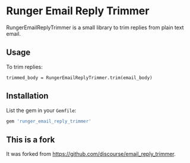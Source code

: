 # Runger Email Reply Trimmer

RungerEmailReplyTrimmer is a small library to trim replies from plain text email.

## Usage

To trim replies:

`trimmed_body = RungerEmailReplyTrimmer.trim(email_body)`

## Installation

List the gem in your `Gemfile`:

```rb
gem 'runger_email_reply_trimmer'
```

## This is a fork

It was forked from https://github.com/discourse/email_reply_trimmer.
